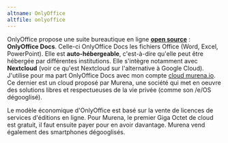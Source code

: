 ```yaml
---
altname: OnlyOffice
altfile: onlyoffice
---
```


OnlyOffice propose une suite bureautique en ligne [**open source**](https://github.com/ONLYOFFICE) : **OnlyOffice Docs**. Celle-ci OnlyOffice Docs les fichiers Office (Word, Excel, PowerPoint). Elle est **auto-hébergeable**, c'est-à-dire qu'elle peut être hébergée par différentes institutions. Elle s'intègre notamment avec **Nextcloud** (voir ce qu'est Nextcloud sur l'alternative à Google Cloud). J'utilise pour ma part OnlyOffice Docs avec mon compte [cloud murena.io](https://murena.io/). Ce dernier est un cloud proposé par Murena, une société qui met en oeuvre des solutions libres et respectueuses de la vie privée (comme son /e/OS dégooglisé).

Le modèle économique d'OnlyOffice est basé sur la vente de licences de services d'éditions en ligne. Pour Murena, le premier Giga Octet de cloud est gratuit, il faut ensuite payer pour en avoir davantage. Murena vend également des smartphones dégooglisés.
